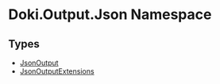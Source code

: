 # Doki.Output.Json Namespace

## Types

- [JsonOutput](Doki.Output.Json.JsonOutput/README.md)
- [JsonOutputExtensions](Doki.Output.Json.JsonOutputExtensions/README.md)


